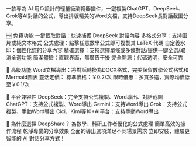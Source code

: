 一款專為 AI 用戶設計的輕量級瀏覽器插件，一鍵複製ChatGPT、DeepSeek、Grok等AI對話的公式，導出排版精美的Word文檔，支持DeepSeek長對話截圖分享。

🆓 免費功能
一鍵截取對話：快速捕獲 DeepSeek 對話內容
多格式分享：支持圖片或純文本格式
公式處理：點擊任意數學公式即可複製其 LaTeX 代碼
自定義水印：個性化您的分享內容
精確選擇：支持選擇單條或多條對話/提供一鍵全選/取消全選功能
簡潔體驗：直觀界面，無廣告干擾
完全開源：代碼透明，安全可靠

💎 高級功能
Word文檔導出：將對話轉換為DOCX格式，完美保留數學公式格式和Mermaid圖表
靈活定價：
標準價格：￥0.2/次
限時優惠：多買多送，實際均價低至￥0.1/次

📱 平台兼容性
DeepSeek：完全支持公式複製、Word導出、對話截圖
ChatGPT：支持公式複製、Word導出
Gemini：支持Word導出
Grok：支持公式複製、手動Word導出
Cici、Kimi等10+AI平台：支持手動Word導出

🚀 為什麼選擇 DeepShare？
為數學、科研工作者優化的公式處理
簡單高效的操作流程
乾淨專業的分享效果
全面的導出選項滿足不同場景需求
立即安裝，體驗更智能的 AI 對話分享方式！
